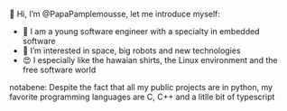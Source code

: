 👋 Hi, I’m @PapaPamplemousse, let me introduce myself:

- 🌱 I am a young software engineer with a specialty in embedded software 
- 👀 I’m interested in space, big robots and new technologies 
- 😍 I especially like the hawaian shirts, the Linux environment and the free software world

notabene: Despite the fact that all my public projects are in python, my favorite programming languages are C, C++ and a litlle bit of typescript

